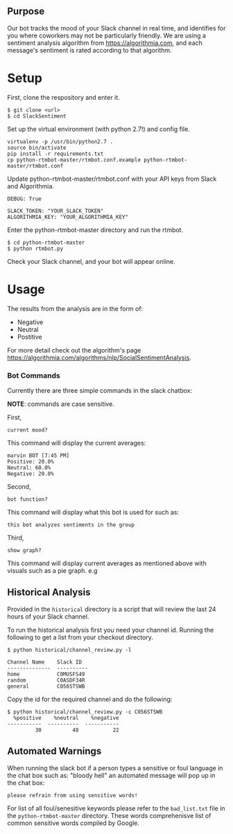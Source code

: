 ## Purpose
Our bot tracks the mood of your Slack channel in real time, and identifies for you where coworkers may not be particularly friendly. We are using a sentiment analysis algorithm from https://algorithmia.com, and each message's sentiment is rated according to that algorithm.

# Setup

First, clone the respository and enter it.
```
$ git clone <url>
$ cd SlackSentiment
```

Set up the virtual environment (with python 2.7!) and config file.
```
virtualenv -p /usr/bin/python2.7 .
source bin/activate
pip install -r requirements.txt
cp python-rtmbot-master/rtmbot.conf.example python-rtmbot-master/rtmbot.conf
```

Update python-rtmbot-master/rtmbot.conf with your API keys from Slack and Algorithmia.

```
DEBUG: True

SLACK_TOKEN: "YOUR_SLACK_TOKEN"
ALGORITHMIA_KEY: "YOUR_ALGORITHMIA_KEY"
```

Enter the python-rtmbot-master directory and run the rtmbot.
```
$ cd python-rtmbot-master
$ python rtmbot.py
```
Check your Slack channel, and your bot will appear online.

# Usage

The results from the analysis are in the form of:

* Negative
* Neutral
* Postitive

For more detail check out the algorithm's page https://algorithmia.com/algorithms/nlp/SocialSentimentAnalysis.

### Bot Commands
Currently there are three simple commands in the slack chatbox:

**NOTE**: commands are case sensitive.


First,

```current mood?```

This command will display the current averages:

```
marvin BOT [7:45 PM]
Positive: 20.0%
Neutral: 60.0%
Negative: 20.0%
```

Second,

```bot function?```

This command will display what this bot is used for such as:

```this bot analyzes sentiments in the group```


Third,

```show graph?```

This command will display current averages as mentioned above with visuals such as a pie graph.
e.g





## Historical Analysis
Provided in the ```historical``` directory is a script that will review the last 24 hours of your Slack channel.

To run the historical analysis first you need your channel id. Running the following to get a list from your checkout directory.

```
$ python historical/channel_review.py -l

Channel Name    Slack ID
--------------  ----------
home            C0MUSFS49
random          C0ASDF34R
general         C056STSWB
```

Copy the id for the required channel and do the following:

```
$ python historical/channel_review.py -c C056STSWB
  %positive    %neutral    %negative
-----------  ----------  -----------
         30          48           22
```


## Automated Warnings
When running the slack bot if a person types a sensitive or foul language in the chat box such as:
"bloody hell" an automated message will pop up in the chat box:

```please refrain from using sensitive words!```

For list of all foul/senesitive keywords please refer to the ```bad_list.txt``` file in the ```python-rtmbot-master``` directory.
These words comprehenisve list of common sensitive words compiled by Google.

